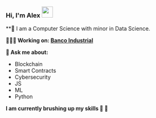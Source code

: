 ### Hi, I'm Alex <img src="https://github.com/TheDudeThatCode/TheDudeThatCode/blob/master/Assets/Hi.gif" width="29px">

**:eyes: I am a Computer Science with minor in Data Science.

**👨🏻‍💻 Working on: [Banco Industrial](https://www.corporacionbi.com/gt/bancoindustrial/)**

**💬 Ask me about:**
-  Blockchain
-  Smart Contracts
-  Cybersecurity
-  JS
-  ML
-  Python

**I am currently brushing up my skills :punch: :muscle:**


